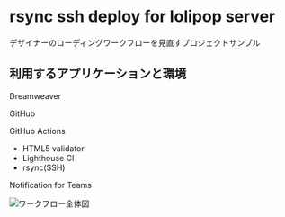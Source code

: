 # rsync ssh deploy for lolipop server
デザイナーのコーディングワークフローを見直すプロジェクトサンプル

## 利用するアプリケーションと環境

Dreamweaver

GitHub

GitHub Actions
  - HTML5 validator
  - Lighthouse CI
  - rsync(SSH)

Notification for Teams

![ワークフロー全体図](https://user-images.githubusercontent.com/45280010/163720683-02be7794-7c3e-46df-bc31-6601d952a16c.png)
